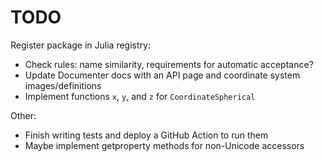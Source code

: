 # TODO

Register package in Julia registry:
- Check rules: name similarity, requirements for automatic acceptance?
- Update Documenter docs with an API page and coordinate system images/definitions
- Implement functions `x`, `y`, and `z` for `CoordinateSpherical`

Other:
- Finish writing tests and deploy a GitHub Action to run them
- Maybe implement getproperty methods for non-Unicode accessors
